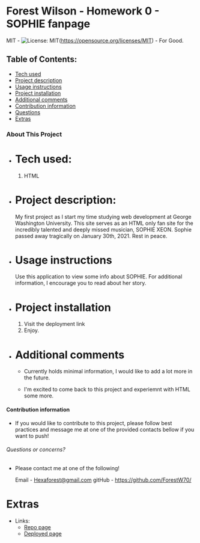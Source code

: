 # Forest Wilson - Homework 0 - SOPHIE fanpage
MIT - ![License: MIT](https://img.shields.io/badge/License-MIT-yellow.svg)(https://opensource.org/licenses/MIT) - For Good.

## Table of Contents:
- [Tech used](#tech-used)
- [Project description](#project-description)
- [Usage instructions](#usage-instructions)
- [Project installation](#project-installation)
- [Additional comments](#additional-comments)
- [Contribution information](#contribution-information)
- [Questions](#questions-or-concerns)
- [Extras](#extras)


### About This Project

* # Tech used:
  1. HTML

* # Project description:
  My first project as I start my time studying web development at George Washington University. This site serves as an HTML only fan site for the incredibly talented and deeply missed musician, SOPHIE XEON. Sophie passed away tragically on January 30th, 2021. Rest in peace.

* # Usage instructions
  Use this application to view some info about SOPHIE. For additional information, I encourage you to read about her story.

* # Project installation
  1. Visit the deployment link
  2. Enjoy.
     
* # Additional comments
  - Currently holds minimal information, I would like to add a lot more in the future.

  - I'm excited to come back to this project and experiemnt with HTML some more.


#### Contribution information 

- If you would like to contribute to this project, please follow best practices and message me at one of the provided contacts bellow if you want to push!


###### Questions or concerns? 
* Please contact me at one of the following!

  Email - Hexaforest@gmail.com
  gitHub - https://github.com/ForestW70/


# Extras

* Links:
  - [Repo page](https://github.com/ForestW70/hw0htmlfanpage)
  - [Deployed page](https://forestw70.github.io/hw0htmlfanpage/)

